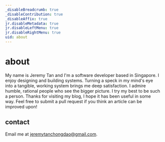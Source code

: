 ```yaml
---
_disableBreadcrumb: true
_disableContribution: true
_disableAffix: true
jr.disableMetadata: true
jr.disableLeftMenu: true
jr.disableRightMenu: true
uid: about
---
```


# about
My name is Jeremy Tan and I'm a software developer based in Singapore. I enjoy designing and 
building systems. Turning a speck in my mind's eye into a tangible,
working system brings me deep satisfaction. I admire humble, rational people who see
the bigger picture. I try my best to be such a person. Thanks for visiting my blog, I hope it has been useful 
in some way. Feel free to submit a pull request if you think an article can be improved upon! 
## contact
Email me at jeremytanchongdao@gmail.com. 
